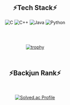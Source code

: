 <div align = "center">

## ⚡Tech Stack⚡
  
![C](https://img.shields.io/badge/C-A8B9CC.svg?&style=for-the-badge&logo=C&logoColor=black)
![C++](https://img.shields.io/badge/C++-00599C.svg?&style=for-the-badge&logo=Cplusplus&logoColor=white)
![Java](https://img.shields.io/badge/Java-007396.svg?&style=for-the-badge&logo=Java&logoColor=white)
![Python](https://img.shields.io/badge/Python-3776AB.svg?&style=for-the-badge&logo=Python&logoColor=white)
  
<br/><br/>
  
[![trophy](https://github-profile-trophy.vercel.app/?username=Go-YM)](https://github.com/ryo-ma/github-profile-trophy)
  
</div>

<br/>

<div align = "center">

## ⚡Backjun Rank⚡
  
<br/>
  
[![Solved.ac Profile](http://mazassumnida.wtf/api/v2/generate_badge?boj=dudalsrkwhr4)](https://solved.ac/dudalsrkwhr4)
  
<br/>
   
</div>
